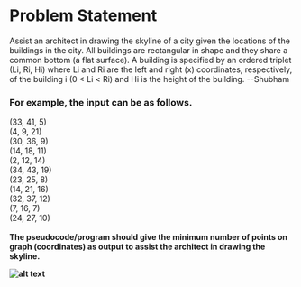 # Problem Statement

Assist an architect in drawing the skyline of a city given the locations of the buildings
in the city. All buildings are rectangular in shape and they share a common bottom
(a flat surface). A building is specified by an ordered triplet (Li, Ri, Hi) where Li and
Ri are the left and right (x) coordinates, respectively, of the building i (0 < Li < Ri)
and Hi is the height of the building.
--Shubham

### For example, the input can be as follows.

(33, 41, 5) <br>
(4, 9, 21)<br>
(30, 36, 9)<br>
(14, 18, 11)<br>
(2, 12, 14)<br>
(34, 43, 19)<br>
(23, 25, 8)<br>
(14, 21, 16)<br>
(32, 37, 12)<br>
(7, 16, 7)<br>
(24, 27, 10)<br>
<br>
<b>The pseudocode/program should give the minimum number of points on graph (coordinates)
as output to assist the architect in drawing the skyline.<b>

![alt text](https://assets.leetcode.com/uploads/2020/12/01/merged.jpg)

